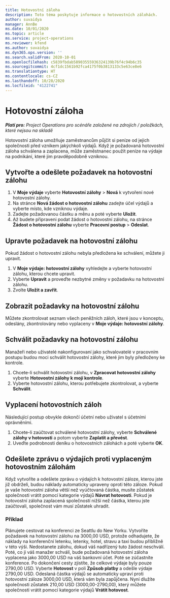 ```yaml
---
title: Hotovostní záloha
description: Toto téma poskytuje informace o hotovostních zálohách.
author: suvaidya
manager: AnnBe
ms.date: 10/01/2020
ms.topic: article
ms.service: project-operations
ms.reviewer: kfend
ms.author: suvaidya
ms.dyn365.ops.version: ''
ms.search.validFrom: 2020-10-01
ms.openlocfilehash: c5839fbdab58903555936324139b76f4c94b6c35
ms.sourcegitcommit: 4cf1dc1561b92fca4175f0b3813133c5e63ce8e6
ms.translationtype: HT
ms.contentlocale: cs-CZ
ms.lasthandoff: 10/28/2020
ms.locfileid: "4122741"
---
```

# <a name="cash-advance"></a>Hotovostní záloha

_**Platí pro:** Project Operations pro scénáře založené na zdrojích / položkách, které nejsou na skladě_

Hotovostní záloha umožňuje zaměstnancům půjčit si peníze od jejich společnosti před vznikem jakýchkoli výdajů. Když je požadovaná hotovostní záloha schválena a zaplacena, může zaměstnanec použít peníze na výdaje na podnikání, které jim pravděpodobně vzniknou. 

## <a name="create-and-submit-a-cash-advance-request"></a>Vytvořte a odešlete požadavek na hotovostní zálohu

1. V **Moje výdaje** vyberte **Hotovostní zálohy** > **Nová** k vytvoření nové hotovostní zálohy. 
2. Na stránce **Nová žádost o hotovostní zálohu** zadejte účel výdajů a vyberte místo, kde vzniknou výdaje.
3. Zadejte požadovanou částku a měnu a poté vyberte **Uložit**. 
4. Až budete připraveni podat žádost o hotovostní zálohu, na stránce **Žádost o hotovostní zálohu** vyberte **Pracovní postup** > **Odeslat**.

## <a name="modify-a-cash-advance-request"></a>Upravte požadavek na hotovostní zálohu

Pokud žádost o hotovostní zálohu nebyla předložena ke schválení, můžete ji upravit.

1. V **Moje výdaje: hotovostní zálohy** vyhledejte a vyberte hotovostní zálohu, kterou chcete upravit.
2. Vyberte **Upravit** a proveďte nezbytné změny v požadavku na hotovostní zálohu. 
3. Zvolte **Uložit a zavřít**.


## <a name="view-cash-advance-requests"></a>Zobrazit požadavky na hotovostní zálohu
Můžete zkontrolovat seznam všech peněžních záloh, které jsou v konceptu, odeslány, zkontrolovány nebo vyplaceny v **Moje výdaje: hotovostní zálohy**. 

## <a name="approve-cash-advance-requests"></a>Schválit požadavky na hotovostní zálohu

Manažeři nebo uživatelé nakonfigurovaní jako schvalovatelé v pracovním postupu budou moci schválit hotovostní zálohy, které jim byly předloženy ke kontrole. 

1. Chcete-li schválit hotovostní zálohu, v **Zpracovat hotovostní zálohy** vyberte **Hotovostní zálohy k mojí kontrole**.
2. Vyberte hotovostní zálohu, kterou potřebujete zkontrolovat, a vyberte **Schválit**.  

## <a name="pay-cash-advances"></a>Vyplacení hotovostních záloh 
Následující postup obvykle dokončí účetní nebo uživatel s účetními oprávněními.

1. Chcete-li zaúčtovat schválené hotovostní zálohy, vyberte **Schválené zálohy v hotovosti** a potom vyberte **Zaplatit a převést**.  
2. Uveďte podrobnosti deníku o hotovostních zálohách a poté vyberte **OK**. 

## <a name="submit-an-expense-report-against-a-paid-cash-advance"></a>Odešlete zprávu o výdajích proti vyplaceným hotovostním zálohám 

Když vytvoříte a odešlete zprávu o výdajích k hotovostní záloze, kterou jste již obdrželi, budou náklady automaticky upraveny oproti této záloze. Pokud je vaše hotovostní záloha větší než vyúčtovaná částka, musíte zůstatek společnosti vrátit pomocí kategorie výdajů **Návrat hotovosti**. Pokud je hotovostní záloha zaplacená společností nižší než částka, kterou jste zaúčtovali, společnost vám musí zůstatek uhradit. 

### <a name="example"></a>Příklad
Plánujete cestovat na konferenci ze Seattlu do New Yorku. Vytvoříte požadavek na hotovostní zálohu na 3000,00 USD, protože odhadujete, že náklady na konferenční letenku, letenky, hotel, stravu a taxi budou přibližně v této výši. Nedostanete zálohu, dokud váš nadřízený tuto žádost neschválí. Poté, co ji váš manažer schválí, bude požadovaná hotovostní záloha vyplacena jako 3000,00 USD na váš bankovní účet. Poté se zúčastníte konference. Po dokončení cesty zjistíte, že celkové výdaje byly pouze 2790,00 USD. Vyberte **Hotovost** v poli **Způsob platby** a odešle výdaje 2790,00 USD. Odeslaná částka výdajů se automaticky upraví proti hotovostní záloze 3000,00 USD, která vám byla zapůjčena. Nyní dlužíte společnosti zůstatek 210,00 USD (3000,00-2790,00), který můžete společnosti vrátit pomocí kategorie výdajů **Vrátit hotovost**. 
